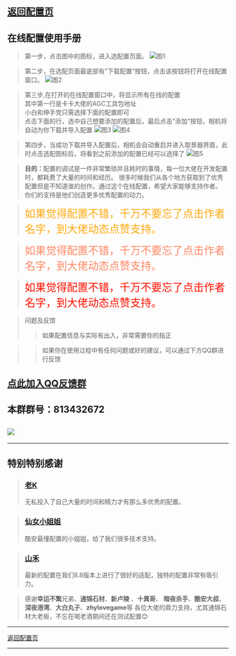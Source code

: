 <!-- title: 在线配置使用手册--> 
<!-- date:2024-01-02 --> 

## [返回配置页](patch.html)

## 在线配置使用手册
>第一步，点击图中的图标，进入选配置页面。
![图1](https://7up.pics/images/2024/01/02/gcam_ol_01.jpeg)

>第二步，在选配页面最底部有”下载配置“按钮，点击该按钮将打开在线配置窗口。
![图2](https://7up.pics/images/2024/01/02/gcam_ol_02.jpeg)

>第三步,在打开的在线配置窗口中，将显示所有在线的配置 <br />
>其中第一行是卡卡大佬的AGC工具包地址 <br />
>小白和伸手党只需选择下面的配置即可 <br /> 
>点击下面的行，选中自己想要添加的配置后，最后点击”添加“按钮，相机将自动为你下载并导入配置
![图3](https://7up.pics/images/2024/01/02/gcam_ol_03.jpeg)
![图4](https://7up.pics/images/2024/01/02/gcam_ol_04.jpeg)

>第四步，当成功下载并导入配置后，相机会自动重启并进入取景器界面，此时点击选配图标后，将看到之前添加的配置已经可以选择了
![图5](https://7up.pics/images/2024/01/02/gcam_ol_05.jpeg)

><b>目的：</b>配置的调试是一件非常繁琐并且耗时的事情，每一位大佬在开发配置时，都耗费了大量的时间和经历。
>很多时候我们从各个地方获取到了优秀配置但是不知道谁的创作。通过这个在线配置，希望大家能够支持作者。
>你们的支持是他们创造更多优秀配置的动力。

><font size=5 color=#ffaa11>如果觉得配置不错，千万不要忘了点击作者名字，到大佬动态点赞支持。</font>

><font size=5 color=#ff8866>如果觉得配置不错，千万不要忘了点击作者名字，到大佬动态点赞支持。</font>

><font size=5 color=#ff1100>如果觉得配置不错，千万不要忘了点击作者名字，到大佬动态点赞支持。</font>

>问题及反馈
>>如果配置信息与实际有出入，非常需要你的指正

>>如果你在使用过程中有任何问题或好的建议，可以通过下方QQ群进行反馈

## [点此加入QQ反馈群](mqqopensdkapi://bizAgent/qm/qr?url=http%3A%2F%2Fqm.qq.com%2Fcgi-bin%2Fqm%2Fqr%3Ffrom%3Dapp%26p%3Dandroid%26jump_from%3Dwebapi%26k%3DZdXilFaDGAnZtAaJNmaoJOhAE8gj07M3)
## 本群群号：813432672
## ![](https://7up.pics/images/2024/01/02/qqun_813432672.jpeg)

----
## 特别特别感谢
>### [老K](coolmarket://www.coolapk.com/u/9048922) 
>无私投入了自己大量的时间和精力才有那么多优秀的配置。

>### [仙女小姐姐](coolmarket://www.coolapk.com/u/1490292) 
>酷安最懂配置的小姐姐，给了我们很多技术支持。

>### [山禾](coolmarket://www.coolapk.com/u/27035409)
>最新的配置在我们8.8版本上进行了很好的适配，独特的配置非常有吸引力。

> 感谢<b>幸运不繁</b>兄弟、<b>通锦石材</b>、<b>新卢陵</b> 、<b>十異哥</b>、 <b>暗夜杀手</b>、<b>酷安大叔</b>、<b>深夜港湾</b>、<b>大白丸子</b>、<b>zhylovegame</b>等
> 各位大佬的鼎力支持，尤其通锦石材大老板，不忘在喝老酒期间还在测试配置😊

----

[返回配置页](patch.html)

----